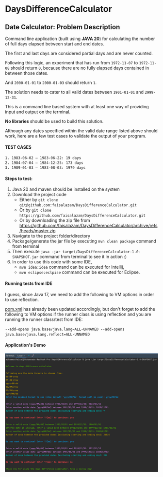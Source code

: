 # DaysDifferenceCalculator

## Date Calculator: Problem Description

Command line application (built using **JAVA 20**) for calculating the number of full days elapsed between start and end
dates.

The first and last days are considered partial days and are never counted.

Following this logic, an experiment that has run from `1972-11-07` to `1972-11-08` should return `0`,
because there are no fully elapsed days contained in between those dates.

And `2000-01-01` to `2000-01-03` should return `1`.

The solution needs to cater to all valid dates between `1901-01-01` and `2999-12-31`.

This is a command line based system with at least one way of providing input and output on the terminal.

**No libraries** should be used to build this solution.

Although any dates specified within the valid date range listed above should work,
here are a few test cases to validate the output of your program.

#### TEST CASES

```
1. 1983-06-02 – 1983-06-22: 19 days
2. 1984-07-04 – 1984-12-25: 173 days
3. 1989-01-03 – 1983-08-03: 1979 days
```

#### Steps to test:

1. Java 20 and maven should be installed on the system
2. Download the project code
   * Either by `git clone git@github.com:faisalazam/DaysDifferenceCalculator.git`
   * Or by `git clone https://github.com/faisalazam/DaysDifferenceCalculator.git`
   * Or by downloading the zip file from https://github.com/faisalazam/DaysDifferenceCalculator/archive/refs/heads/master.zip
3. Navigate to the project folder/directory
4. Package/generate the jar file by executing `mvn clean package` command from terminal
5. Then execute `java -jar target/DaysDifferenceCalculator-1.0-SNAPSHOT.jar` command from terminal to see it in
   action :)
6. In order to use this code with some IDE,
    * `mvn idea:idea` command can be executed for Intellij,
    * `mvn eclipse:eclpise` command can be executed for Eclipse.

#### Running tests from IDE

I guess, since Java 17, we need to add the following to VM options in order to use reflection.

[pom.xml](pom.xml) has already been updated accordingly, but don't forget to add the following to VM options
if the runner class is using reflection and you are running the runner class/test from IDE:

`--add-opens java.base/java.lang=ALL-UNNAMED --add-opens java.base/java.lang.reflect=ALL-UNNAMED`

#### Application's Demo

![demo.png](demo.png)